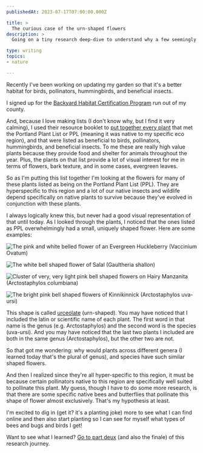 ```yaml
---
publishedAt: 2023-07-17T07:00:00.000Z

title: >
  The curious case of the urn-shaped flowers
description: >
  Going on a tiny research deep-dive to understand why a few seemingly unrelated native plants have such a similar and unique flower shape. Botany done by a non-botanist, this should be fun!

type: writing
topics:
- nature

---
```


Recently I've been working on updating my garden so that it's a better habitat for birds, pollinators, hummingbirds, and beneficial insects.  


I signed up for the [Backyard Habitat Certification Program](https://backyardhabitats.org/) run out of my county.﻿  
  
And, because I love making lists (I don't know why, but I find it very calming), I used their resource booklet to [put together every plant](https://marisamorby.notion.site/Native-PPL-List-f4ff4d951f5d494eb3ecc505325b7e97?pvs=4) that met the Portland Plant List or PPL (meaning it was native to my specific eco region), and that were listed as beneficial to birds, pollinators, hummingbirds, and beneficial insects. To me these are really high value plants because they provide food and shelter for animals throughout the year. Plus, the plants on that list provide a lot of visual interest for me in terms of flowers, bark texture, and in some cases, evergreen leaves.  
  
So as I'm putting this list together I'm looking at the flowers for many of these plants listed as being on the Portland Plant List (PPL). They are hyperspecific to this region and a lot of our native insects and wildlife depend specifically on native plants to survive because they've evolved in conjunction with these plants.   
  
I always logically knew this, but never had a good visual representation of that until today. As I looked through the plants, I noticed that the ones listed as PPL overwhelmingly had a small, uniquely shaped flower. Here are some examples:   
  


![The pink and white belled flower of an Evergreen Huckleberry (Vaccinium Ovatum) ](https://cdn.sanity.io/images/xq50spjj/production/d7e191303e6dfe3bcbaf41279b263d6a86742970-624x468.jpg)

![The white bell shaped flower of Salal (Gaultheria shallon)](https://cdn.sanity.io/images/xq50spjj/production/3aa7093aefd4a3ceb6497f3a6f7e1c4c523cbdba-978x978.webp)

![Cluster of very, very light pink bell shaped flowers on Hairy Manzanita (Arctostaphylos columbiana)](https://cdn.sanity.io/images/xq50spjj/production/5ada9ee5dd963cf5f38c32581fd6b00bdda144da-576x768.jpg)

![The bright pink bell shaped flowers of Kinnikinnick (Arctostaphylos uva-ursi)](https://cdn.sanity.io/images/xq50spjj/production/1bbdfdd8f7c7878cb849ce2b9f771a51e65defe5-1200x1598.jpg)

  
  
This shape is called [urceolate](https://lizzieharper.co.uk/2019/02/flower-shapes-terminology/) (urn-shaped). You may have noticed that I included the latin or scientific name of each plant. The first word in that name is the genus (e.g. Arctostaphylos) and the second word is the species (uva-ursi). And you may have noticed that the last two plants I included  are both in the same genus (Arctostaphylos), but the other two are not.   
  
So that got me wondering: why would plants across different genera (I learned today that's the plural of genus), and species have such similar shaped flowers.   
  
And then I realized since they're all hyper-specific to this region, it must be because  certain pollinators native to this region are specifically well suited to pollinate this plant. My guess, though I have to do some more research, is that there are some specific native bees and butterflies that pollinate this shape of flower almost exclusively. That's my hypothesis at least.   
  
I'm excited to dig in (get it? it's a planting joke) more to see what I can find online and then also start planting so I can see for myself what types of bees and bugs and birds I get!  
  
Want to see what I learned? [Go to part deux](https://marisamorby.com/urn-shaped-flowers-naming/) (and also the finale) of this research journey.